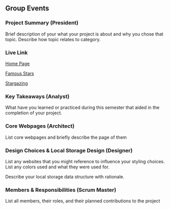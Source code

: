 ## Group Events

### Project Summary (President)

Brief description of your what your project is about and why you chose that topic. Describe how topic relates to category.

### Live Link

[Home Page](https://creel90.github.io/DeLorean/Final-Documentation/home.html)

[Famous Stars](https://creel90.github.io/Documents//DeLorean/Final-Documentation/Final-project-2/Stars.html) 

[Stargazing](https://creel90.github.io/DeLorean/Final-Documentation/stargazing.html)


### Key Takeaways (Analyst)

What have you learned or practiced during this semester that aided in the completion of your project.

### Core Webpages (Architect)

List core webpages and briefly describe the page of them

### Design Choices & Local Storage Design (Designer)

List any websites that you might reference to influence your styling choices. List any colors used and what they were used for. 

Describe your local storage data structure with rationale.

### Members & Responsibilities (Scrum Master)

List all members, their roles, and their planned contributions to the project